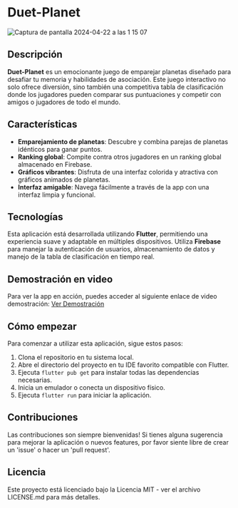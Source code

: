 # Duet-Planet
![Captura de pantalla 2024-04-22 a las 1 15 07](https://github.com/txnioh/Duet-Planet/assets/72271606/f27ce47a-bddb-4d69-aeb0-21a16eda1f16)


## Descripción
**Duet-Planet** es un emocionante juego de emparejar planetas diseñado para desafiar tu memoria y habilidades de asociación. Este juego interactivo no solo ofrece diversión, sino también una competitiva tabla de clasificación donde los jugadores pueden comparar sus puntuaciones y competir con amigos o jugadores de todo el mundo.

## Características
- **Emparejamiento de planetas**: Descubre y combina parejas de planetas idénticos para ganar puntos.
- **Ranking global**: Compite contra otros jugadores en un ranking global almacenado en Firebase.
- **Gráficos vibrantes**: Disfruta de una interfaz colorida y atractiva con gráficos animados de planetas.
- **Interfaz amigable**: Navega fácilmente a través de la app con una interfaz limpia y funcional.

## Tecnologías
Esta aplicación está desarrollada utilizando **Flutter**, permitiendo una experiencia suave y adaptable en múltiples dispositivos. Utiliza **Firebase** para manejar la autenticación de usuarios, almacenamiento de datos y manejo de la tabla de clasificación en tiempo real.

## Demostración en video
Para ver la app en acción, puedes acceder al siguiente enlace de video demostración:
[Ver Demostración](https://drive.google.com/file/d/1n8Hj5rRQTFV5p2cy_tCOQiRkoZGrtBt6/view?hl=es)

## Cómo empezar
Para comenzar a utilizar esta aplicación, sigue estos pasos:
1. Clona el repositorio en tu sistema local.
2. Abre el directorio del proyecto en tu IDE favorito compatible con Flutter.
3. Ejecuta `flutter pub get` para instalar todas las dependencias necesarias.
4. Inicia un emulador o conecta un dispositivo físico.
5. Ejecuta `flutter run` para iniciar la aplicación.

## Contribuciones
Las contribuciones son siempre bienvenidas! Si tienes alguna sugerencia para mejorar la aplicación o nuevos features, por favor siente libre de crear un 'issue' o hacer un 'pull request'.

## Licencia
Este proyecto está licenciado bajo la Licencia MIT - ver el archivo LICENSE.md para más detalles.
